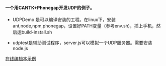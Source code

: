 #### 一个用CANTK+Phonegap开发UDP的例子。

* UDPDemo 是可以编译安装的工程。在linux下，安装ant,node,npm,phonegap，设置好PATH变量（参考env.sh)，插上手机，然后运build-install.sh

* udptest是辅助测试程序，server.js可以模拟一个UDP服务器。需要安装node.js

[在线编辑本示例](http://gamebuilder.duapp.com/gamebuilder.php?appid=osgames1-331425783495920)
